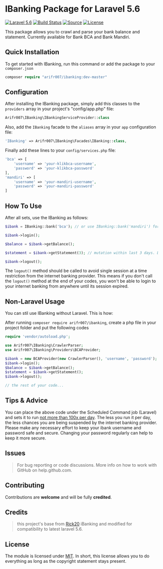# IBanking Package for Laravel 5.6

[![Laravel 5.6](https://img.shields.io/badge/laravel-5.6-orange.svg?style=flat-square)](http://laravel.com)
[![Build Status](https://img.shields.io/badge/build-devmaster-lightgrey.svg?style=flat-square)](https://github.com/arifr007/ibanking)
[![Source](https://img.shields.io/badge/source-arifr007%2Fibanking-blue.svg?style=flat-square)](https://github.com/arifr007/ibanking)
[![License](http://img.shields.io/badge/license-MIT-brightgreen.svg?style=flat-square)](https://tldrlegal.com/license/mit-license)

This package allows you to crawl and parse your bank balance and statement. Currently available for Bank BCA and Bank Mandiri.

## Quick Installation

To get started with IBanking, run this command or add the package to your `composer.json`
```php
composer require "arifr007/ibanking:dev-master"
```

## Configuration

After installing the IBanking package, simply add this classes to the `providers` array in your project's "config/app.php" file:
```php
Arifr007\IBanking\IBankingServiceProvider::class
```

Also, add the `IBanking` facade to the `aliases` array in your `app` configuration file:
```php
'IBanking' => Arifr007\IBanking\Facades\IBanking::class,
```

Finally add these lines to your `config/services.php` file:
```php
'bca' => [
    'username' => 'your-klikbca-username',
    'password' => 'your-klikbca-password'
],
'mandiri' => [
    'username' => 'your-mandiri-username',
    'password' => 'your-mandiri-password'
]
```

## How To Use

After all sets, use the IBanking as follows:
```php
$ibank = IBanking::bank('bca'); // or use IBanking::bank('mandiri') for mandiri user

$ibank->login();

$balance = $ibank->getBalance();

$statement = $ibank->getStatement(3); // mutation within last 3 days. Default: 1 (yesterday)

$ibank->logout();
```

The `logout()` method should be called to avoid single session at a time restriction from the internet banking provider.
This means if you don't call the `logout()` method at the end of your codes, you won't be able to login to your internet banking from anywhere until its session expired.

## Non-Laravel Usage

You can stil use IBanking without Laravel. This is how:

After running `composer require arifr007/ibanking`, create a php file in your project folder and put the following codes

```php
require 'vendor/autoload.php';

use Arifr007\IBanking\CrawlerParser;
use Arifr007\IBanking\Providers\BCAProvider;

$ibank = new BCAProvider(new CrawlerParser(), 'username', 'password');
$ibank->login();
$balance = $ibank->getBalance();
$statement = $ibank->getStatement();
$ibank->logout();

// the rest of your code...
```

## Tips & Advice

You can place the above code under the Scheduled Command job (Laravel) and sets it to run [not more than 100x per day](http://www.randomlog.org/article/bca-parser-lagi/#comment-2912).
The less you run it per day, the less chances you are being suspended by the internet banking provider.
Please make any necessary effort to keep your ibank username and password safe and secure.
Changing your password regularly can help to keep it more secure.

## Issues

> For bug reporting or code discussions.
More info on how to work with GitHub on help.github.com.

## Contributing

Contributions are **welcome** and will be fully **credited**.

## Credits

> this project's base from [Rick20](https://github.com/Rick20/ibanking) iBanking and modified for compatibility to latest laravel 5.6.

## License

The module is licensed under [MIT](./LICENSE.md). In short, this license allows you to do everything as long as the copyright statement stays present.